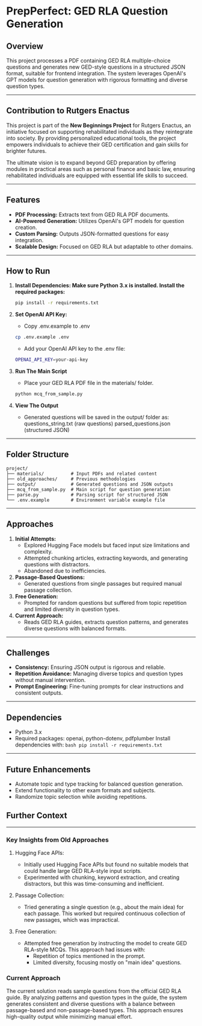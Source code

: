 # PrepPerfect: GED RLA Question Generation

## Overview

This project processes a PDF containing GED RLA multiple-choice questions and generates new GED-style questions in a structured JSON format, suitable for frontend integration. The system leverages OpenAI's GPT models for question generation with rigorous formatting and diverse question types.

---

## Contribution to Rutgers Enactus

This project is part of the **New Beginnings Project** for Rutgers Enactus, an initiative focused on supporting rehabilitated individuals as they reintegrate into society. By providing personalized educational tools, the project empowers individuals to achieve their GED certification and gain skills for brighter futures.

The ultimate vision is to expand beyond GED preparation by offering modules in practical areas such as personal finance and basic law, ensuring rehabilitated individuals are equipped with essential life skills to succeed.

---

## Features

- **PDF Processing:** Extracts text from GED RLA PDF documents.
- **AI-Powered Generation:** Utilizes OpenAI's GPT models for question creation.
- **Custom Parsing:** Outputs JSON-formatted questions for easy integration.
- **Scalable Design:** Focused on GED RLA but adaptable to other domains.

---

## How to Run

1. **Install Dependencies: Make sure Python 3.x is installed. Install the required packages:**

   ```bash
   pip install -r requirements.txt
   ```

2. **Set OpenAI API Key:**

   - Copy .env.example to .env

   ```bash
   cp .env.example .env
   ```

   - Add your OpenAI API key to the .env file:

   ```bash
   OPENAI_API_KEY=your-api-key
   ```

3. **Run The Main Script**

   - Place your GED RLA PDF file in the materials/ folder.

   ```bash
   python mcq_from_sample.py
   ```

4. **View The Output**
   - Generated questions will be saved in the output/ folder as:
     questions_string.txt (raw questions)
     parsed_questions.json (structured JSON)

---

## Folder Structure

```
project/
├── materials/          # Input PDFs and related content
├── old_approaches/     # Previous methodologies
├── output/             # Generated questions and JSON outputs
├── mcq_from_sample.py  # Main script for question generation
├── parse.py            # Parsing script for structured JSON
└── .env.example        # Environment variable example file
```

---

## Approaches

1. **Initial Attempts:**
   - Explored Hugging Face models but faced input size limitations and complexity.
   - Attempted chunking articles, extracting keywords, and generating questions with distractors.
   - Abandoned due to inefficiencies.
2. **Passage-Based Questions:**
   - Generated questions from single passages but required manual passage collection.
3. **Free Generation:**
   - Prompted for random questions but suffered from topic repetition and limited diversity in question types.
4. **Current Approach:**
   - Reads GED RLA guides, extracts question patterns, and generates diverse questions with balanced formats.

---

## Challenges

- **Consistency:** Ensuring JSON output is rigorous and reliable.
- **Repetition Avoidance:** Managing diverse topics and question types without manual intervention.
- **Prompt Engineering:** Fine-tuning prompts for clear instructions and consistent outputs.

---

## Dependencies

- Python 3.x
- Required packages: openai, python-dotenv, pdfplumber
  Install dependencies with:
  `bash
pip install -r requirements.txt
`

---

## Future Enhancements

- Automate topic and type tracking for balanced question generation.
- Extend functionality to other exam formats and subjects.
- Randomize topic selection while avoiding repetitions.

## Further Context

---

### Key Insights from Old Approaches

1. Hugging Face APIs:

   - Initially used Hugging Face APIs but found no suitable models that could handle large GED RLA-style input scripts.
   - Experimented with chunking, keyword extraction, and creating distractors, but this was time-consuming and inefficient.

2. Passage Collection:

   - Tried generating a single question (e.g., about the main idea) for each passage. This worked but required continuous collection of new passages, which was impractical.

3. Free Generation:
   - Attempted free generation by instructing the model to create GED RLA-style MCQs. This approach had issues with:
     - Repetition of topics mentioned in the prompt.
     - Limited diversity, focusing mostly on "main idea" questions.

### Current Approach

The current solution reads sample questions from the official GED RLA guide. By analyzing patterns and question types in the guide, the system generates consistent and diverse questions with a balance between passage-based and non-passage-based types. This approach ensures high-quality output while minimizing manual effort.
